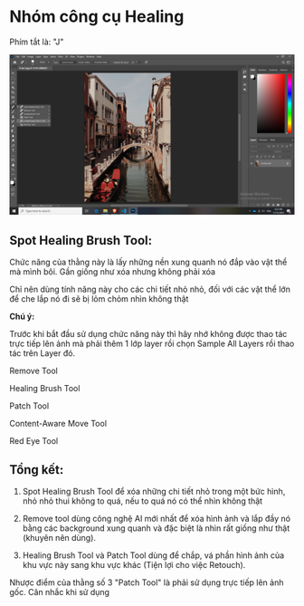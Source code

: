 # Nhóm công cụ Healing

Phím tắt là: "J"

![Spot Healing Brush Tool](img/Spot_Healing_Brush_Tool.png)

## Spot Healing Brush Tool: 

Chức năng của thằng này là lấy những nền xung quanh nó đắp vào vật thể mà mình bôi. Gần giống như xóa nhưng không phải xóa

Chỉ nên dùng tính năng này cho các chi tiết nhỏ nhỏ, đối với các vật thể lớn để che lắp nó đi sẽ bị lỏm chỏm nhìn không thật

**Chú ý:**

Trước khi bắt đầu sử dụng chức năng này thì hãy nhớ không được thao tác trực tiếp lên ảnh mà phải thêm 1 lớp layer rồi chọn Sample All Layers rồi thao tác trên Layer đó.


Remove Tool

Healing Brush Tool

Patch Tool

Content-Aware Move Tool

Red Eye Tool


## Tổng kết:

1. Spot Healing Brush Tool để xóa những chi tiết nhỏ trong một bức hình, nhỏ nhỏ thui không to quá, nếu to quá nó có thể nhìn không thật

2. Remove tool dùng công nghệ AI mới nhất để xóa hình ảnh và lắp đầy nó bằng các background xung quanh và đặc biệt là nhìn rất giống như thật (khuyên nên dùng).

3. Healing Brush Tool và Patch Tool dùng để chắp, vá phần hình ảnh của khu vực này sang khu vực khác (Tiện lợi cho việc Retouch).

Nhược điểm của thằng số 3 "Patch Tool" là phải sử dụng trực tiếp lên ảnh gốc. Cân nhắc khi sử dụng